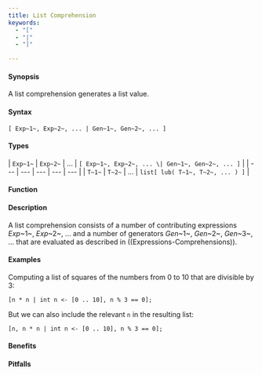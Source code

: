 ```yaml
---
title: List Comprehension
keywords:
  - "["
  - "|"
  - "]"

---
```


#### Synopsis

A list comprehension generates a list value.

#### Syntax

`[ Exp~1~, Exp~2~, ... | Gen~1~, Gen~2~, ... ]`

#### Types


| `Exp~1~` | `Exp~2~` | ... | `[ Exp~1~, Exp~2~, ... \| Gen~1~, Gen~2~, ... ]`  |
| --- | --- | --- | --- | --- |
| `T~1~`   | `T~2~`   | ... | `list[ lub( T~1~, T~2~, ... ) ]`                   |


#### Function

#### Description

A list comprehension consists of a number of contributing expressions _Exp_~1~, _Exp_~2~, ... and a number of
generators _Gen_~1~, _Gen_~2~, _Gen_~3~, ... that are evaluated as described in ((Expressions-Comprehensions)).

#### Examples

Computing a list of squares of the numbers from 0 to 10 that are divisible by 3:
```rascal-shell
[n * n | int n <- [0 .. 10], n % 3 == 0];
```
But we can also include the relevant `n` in the resulting list:
```rascal-shell
[n, n * n | int n <- [0 .. 10], n % 3 == 0];
```

#### Benefits

#### Pitfalls

